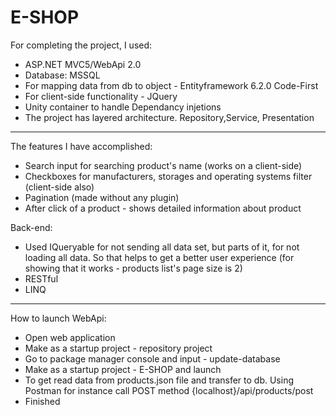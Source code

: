 # E-SHOP
For completing the project, I used:
- ASP.NET MVC5/WebApi 2.0
- Database: MSSQL
- For mapping data from db to object - Entityframework 6.2.0 Code-First
- For client-side functionality - JQuery
- Unity container to handle Dependancy injetions
- The project has layered architecture.  Repository,Service, Presentation
-------------------------------------------------------------------------
The features I have accomplished:
- Search input for searching product's name (works on a client-side)
- Checkboxes for manufacturers, storages and operating systems filter (client-side also)
- Pagination (made without any plugin)
- After click of a product - shows detailed information about product

Back-end:
- Used IQueryable for not sending all data set, but parts of it, for not loading
all data. So that helps to get a better user experience (for showing that it works - products list's page size is 2)
- RESTful
- LINQ
------------------------------------------------------------------------
How to launch WebApi:
- Open web application
- Make as a startup project - repository project
- Go to package manager console and input - update-database
- Make as a startup project - E-SHOP and launch
- To get read data from products.json file and transfer to db.
Using Postman for instance call POST method {localhost}/api/products/post
- Finished
